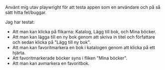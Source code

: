 

Använt mig utav playwright för att testa appen som en användare och på så sätt hitta fel/buggar. 

Jag har testat:

* Att man kan klicka på flikarna: Katalog, Lägg till bok, och Mina böcker.
* Att man kan lägga till en ny bok genom att skriva in titel och författare och sedan klicka på "Lägg till ny bok".
* Att man kan favoritmarkera en bok i katalogen genom att klicka på ett hjärta.
* Att favoritmarkerade böcker syns i fliken "Mina böcker".
* Att man kan avmarkera en favoritbok. 




